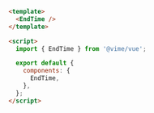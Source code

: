 ```html {2,6,10} title="example.vue"
<template>
  <EndTime />
</template>

<script>
  import { EndTime } from '@vime/vue';

  export default {
    components: {
      EndTime,
    },
  };
</script>
```
